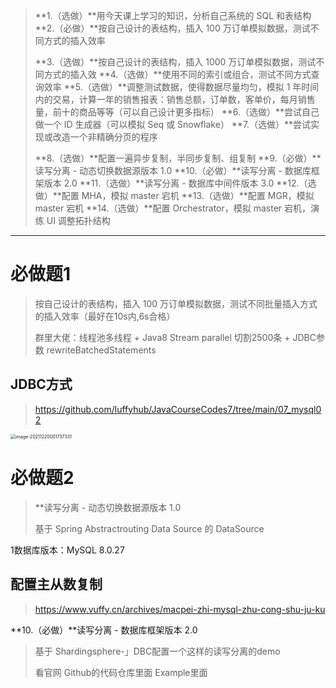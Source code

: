 > **1.（选做）**用今天课上学习的知识，分析自己系统的 SQL 和表结构
> **2.（必做）**按自己设计的表结构，插入 100 万订单模拟数据，测试不同方式的插入效率
>
> **3.（选做）**按自己设计的表结构，插入 1000 万订单模拟数据，测试不同方式的插入效
> **4.（选做）**使用不同的索引或组合，测试不同方式查询效率
> **5.（选做）**调整测试数据，使得数据尽量均匀，模拟 1 年时间内的交易，计算一年的销售报表：销售总额，订单数，客单价，每月销售量，前十的商品等等（可以自己设计更多指标）
> **6.（选做）**尝试自己做一个 ID 生成器（可以模拟 Seq 或 Snowflake）
> **7.（选做）**尝试实现或改造一个非精确分页的程序
>
> **8.（选做）**配置一遍异步复制，半同步复制、组复制
> **9.（必做）**读写分离 - 动态切换数据源版本 1.0
> **10.（必做）**读写分离 - 数据库框架版本 2.0
> **11.（选做）**读写分离 - 数据库中间件版本 3.0
> **12.（选做）**配置 MHA，模拟 master 宕机
> **13.（选做）**配置 MGR，模拟 master 宕机
> **14.（选做）**配置 Orchestrator，模拟 master 宕机，演练 UI 调整拓扑结构

---

# 必做题1

> 按自己设计的表结构，插入 100 万订单模拟数据，测试不同批量插入方式的插入效率（最好在10s内,6s合格）
>
> 群里大佬：线程池多线程 + Java8 Stream parallel 切割2500条 + JDBC参数 rewriteBatchedStatements

## JDBC方式

> https://github.com/luffyhub/JavaCourseCodes7/tree/main/07_mysql02

<img src="https://vuffy.oss-cn-shenzhen.aliyuncs.com/img/image-20211220001737331.png" alt="image-20211220001737331" style="zoom:50%;" />

# 必做题2

> **读写分离 - 动态切换数据源版本 1.0
>
> 基于 Spring Abstractrouting Data Source 的 DataSource

1数据库版本：MySQL 8.0.27

## 配置主从数复制

> https://www.vuffy.cn/archives/macpei-zhi-mysql-zhu-cong-shu-ju-ku



**10.（必做）**读写分离 - 数据库框架版本 2.0

> 基于 Shardingsphere-」DBC配置一个这样的读写分离的demo
>
> 看官网 Github的代码仓库里面 Example里面

